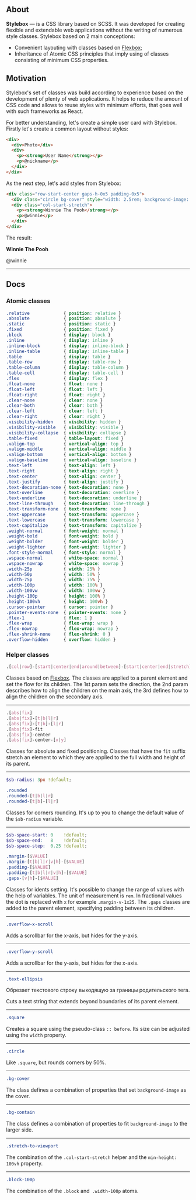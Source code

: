 ## About

**Stylebox** — is a CSS library based on SCSS. It was developed for creating flexible and extendable web applications without the writing of numerous style classes. Stylebox based on 2 main conceptions:

- Convenient layouting with classes based on [Flexbox](https://developer.mozilla.org/en-US/docs/Web/CSS/CSS_Flexible_Box_Layout/Basic_Concepts_of_Flexbox);
- Inheritance of Atomic CSS principles that imply using of classes consisting of minimum CSS properties.

## Motivation

Stylebox's set of classes was build according to experience based on the development of plenty of web applications. It helps to reduce the amount of CSS code and allows to reuse styles with minimum efforts, that goes well with such frameworks as React.

For better understanding, let's create a simple user card with Stylebox. Firstly let's create a common layout without styles:

```html
<div>
  <div>Photo</div>
  <div>
    <p><strong>User Name</strong></p>
    <p>@nickname</p>
  </div>
</div>
```

As the next step, let's add styles from Stylebox:

```html
<div class="row-start-center gaps-h-0x5 padding-0x5">
  <div class="circle bg-cover" style="width: 2.5rem; background-image: url(images/photo.jpg);"></div>
  <div class="col-start-stretch">
    <p><strong>Winnie The Pooh</strong></p>
    <p>@winnie</p>
  </div>
</div>
```

The result:

<div class="row-start-center gaps-h-0x5">
  <div class="circle bg-cover" style="width: 2.5rem; background-image: url(images/photo.jpg);"></div>
  <div class="col-start-stretch">
    <p><strong>Winnie The Pooh</strong></p>
    <p>@winnie</p>
  </div>
</div>

---

## Docs

### Atomic classes

```css
.relative             { position: relative }
.absolute             { position: absolute }
.static               { position: static }
.fixed                { position: fixed }
.block                { display: block }
.inline               { display: inline }
.inline-block         { display: inline-block }
.inline-table         { display: inline-table }
.table                { display: table }
.table-row            { display: table-row }
.table-column         { display: table-column }
.table-cell           { display: table-cell }
.flex                 { display: flex }
.float-none           { float: none }
.float-left           { float: left }
.float-right          { float: right }
.clear-none           { clear: none }
.clear-both           { clear: both }
.clear-left           { clear: left }
.clear-right          { clear: right }
.visibility-hidden    { visibility: hidden }
.visibility-visible   { visibility: visible }
.visibility-collapse  { visibility: collapse }
.table-fixed          { table-layout: fixed }
.valign-top           { vertical-align: top }
.valign-middle        { vertical-align: middle }
.valign-bottom        { vertical-align: bottom }
.valign-baseline      { vertical-align: baseline }
.text-left            { text-align: left }
.text-right           { text-align: right }
.text-center          { text-align: center }
.text-justify         { text-align: justify }
.text-decoration-none { text-decoration: none }
.text-overline        { text-decoration: overline }
.text-underline       { text-decoration: underline }
.text-line-through    { text-decoration: line-through }
.text-transform-none  { text-transform: none }
.text-uppercase       { text-transform: uppercase }
.text-lowercase       { text-transform: lowercase }
.text-capitalize      { text-transform: capitalize }
.weight-normal        { font-weight: normal }
.weight-bold          { font-weight: bold }
.weight-bolder        { font-weight: bolder }
.weight-lighter       { font-weight: lighter }
.font-style-normal    { font-style: normal }
.wspace-normal        { white-space: normal }
.wspace-nowrap        { white-space: nowrap }
.width-25p            { width: 25% }
.width-50p            { width: 50% }
.width-75p            { width: 75% }
.width-100p           { width: 100% }
.width-100vw          { width: 100vw }
.height-100p          { height: 100% }
.height-100vh         { height: 100vh }
.cursor-pointer       { cursor: pointer }
.pointer-events-none  { pointer-events: none }
.flex-1               { flex: 1 }
.flex-wrap            { flex-wrap: wrap }
.flex-nowrap          { flex-wrap: nowrap }
.flex-shrink-none     { flex-shrink: 0 }
.overflow-hidden      { overflow: hidden }
```


### Helper classes

```scss
.[col|row]-[start|center|end|around|between]-[start|center|end|stretch]
```

Classes based on [Flexbox](https://developer.mozilla.org/en-US/docs/Web/CSS/CSS_Flexible_Box_Layout/Basic_Concepts_of_Flexbox). The classes are applied to a parent element and set the flow for its children. The 1st param sets the direction, the 2nd param describes how to align the children on the main axis, the 3rd defines how to align the children on the secondary axis.

---

```scss
.[abs|fix]
.[abs|fix]-[t|b|l|r]
.[abs|fix]-[t|b]-[l|r]
.[abs|fix]-fit
.[abs|fix]-center
.[abs|fix]-center-[x|y]
```

Classes for absolute and fixed positioning. Classes that have the `fit` suffix stretch an element to which they are applied to the full width and height of its parent.

---

```scss
$sb-radius: 3px !default;

.rounded
.rounded-[t|b|l|r]
.rounded-[t|b]-[l|r]
```

Classes for corners rounding. It's up to you to change the default value of the `$sb-radius` variable.

---

```scss
$sb-space-start: 0    !default;
$sb-space-end:   8    !default;
$sb-space-step:  0.25 !default;

.margin-[$VALUE]
.margin-[t|b|l|r|v|h]-[$VALUE]
.padding-[$VALUE]
.padding-[t|b|l|r|v|h]-[$VALUE]
.gaps-[v|h]-[$VALUE]
```

Classes for idents setting. It's possible to change the range of values with the help of variables. The unit of measurement is `rem`. In fractional values the dot is replaced with `x` for example `.margin-v-1x25`. The `.gaps` classes are added to the parent element, specifying padding between its children.

---

```css
.overflow-x-scroll
```

Adds a scrollbar for the x-axis, but hides for the y-axis.

---

```css
.overflow-y-scroll
```

Adds a scrollbar for the y-axis, but hides for the x-axis.

---

```css
.text-ellipsis
```

Обрезает текстового строку выходящую за границы родительского тега.

Cuts a text string that extends beyond boundaries of its parent element.

---

```css
.square
```

Creates a square using the pseudo-class `:: before`.
Its size can be adjusted using the `width` property.

---

```css
.circle
```

Like `.square`, but rounds corners by 50%.

---

```css
.bg-cover
```

The class defines a combination of properties that set `background-image` as the cover.

---

```css
.bg-contain
```

The class defines a combination of properties to fit `background-image` to the larger side.

---

```css
.stretch-to-viewport
```

The combination of the `.col-start-stretch` helper and the `min-height: 100vh` property.

---

```css
.block-100p
```

The combination of the `.block` and` .width-100p` atoms.
